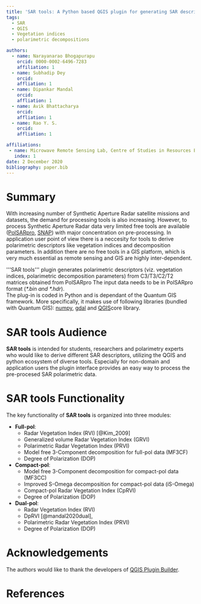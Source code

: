 ```yaml
---
title: 'SAR tools: A Python based QGIS plugin for generating SAR descriptors'
tags:
  - SAR
  - QGIS
  - Vegetation indices
  - polarimetric decompositions

authors:
  - name: Narayanarao Bhogapurapu
    orcid: 0000-0002-6496-7283
    affiliation: 1
  - name: Subhadip Dey
  	orcid: 
  	affliation: 1
  - name: Dipankar Mandal
  	orcid:
  	affliation: 1
  - name: Avik Bhattacharya
  	orcid:
  	affliation: 1
  - name: Rao Y. S.
  	orcid:
  	affliation: 1

affiliations:
 - name: Microwave Remote Sensing Lab, Centre of Studies in Resources Engineering, Indian Institute of Technology Bombay, Mumbai-400076, India
   index: 1
date: 2 December 2020
bibliography: paper.bib
---
```


# Summary
With increasing number of Synthetic Aperture Radar satellite missions and datasets, the demand for processing tools is also increasing. However, to process Synthetic Aperture Radar data very limited free tools are available ([PolSARpro](https://earth.esa.int/web/polsarpro/home), [SNAP](https://step.esa.int/main/toolboxes/snap/)) with major concentration on pre-processing. In application user point of view there is a neccesity for tools to derive polarimetric descriptors like vegetation indices and decomposition parameters. In addition there are no free tools in a GIS platform, which is very much essential as remote sensing and GIS are highly inter-dependent.
  
'''SAR tools''' plugin generates polarimetric descriptors (viz. vegetation indices, polarimetric decomposition parameters) from C3/T3/C2/T2 matrices obtained from PolSARpro The input data needs to be in PolSARpro format (*\*.bin and \*.hdr*).	
The plug-in is coded in Python and is dependant of the Quantum GIS framework. More 	specifically, it makes use of following libraries (bundled with Quantum GIS): [numpy](https://numpy.org/), [gdal](https://gdal.org/) and [QGIS](https://qgis.org/en/site/index.html)core library.

# SAR tools Audience

**SAR tools** is intended for students, researchers and polarimetry experts who would like to derive different SAR descriptors, utilizing the QGIS and python ecosystem of diverse tools. Especially for non-domain and application users the plugin interface provides an easy way to process the pre-procesed SAR polarimetric data. 

# SAR tools Functionality

The key functionality of **SAR tools** is organized into three modules:
  - **Full-pol**: 
    - Radar Vegetation Index (RVI) [@Kim_2009]
    - Generalized volume Radar Vegetation Index (GRVI)
    - Polarimetric Radar Vegetation Index (PRVI) 
    - Model free 3-Component decomposition for full-pol data (MF3CF)
    - Degree of Polarization (DOP)
  - **Compact-pol**:
    - Model free 3-Component decomposition for compact-pol data (MF3CC) 
    - Improved S-Omega decomposition for compact-pol data (iS-Omega)
    - Compact-pol Radar Vegetation Index (CpRVI)
    - Degree of Polarization (DOP)
  - **Dual-pol**:
    - Radar Vegetation Index (RVI)
    - DpRVI [@mandal2020dual], 
    - Polarimetric Radar Vegetation Index (PRVI) 
    - Degree of Polarization (DOP)

# Acknowledgements
The authors would like to thank the developers of [QGIS Plugin Builder](https://github.com/g-sherman/Qgis-Plugin-Builder).
	
# References